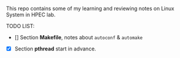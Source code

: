 This repo contains some of my learning and reviewing notes on Linux System in HPEC lab.

TODO LIST:
- [] Section **Makefile**, notes about `autoconf` & `automake`
- [x] Section **pthread** start in advance.
